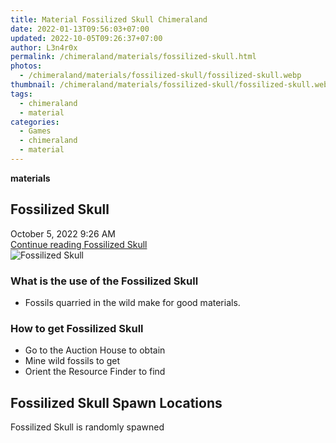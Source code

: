 ```yaml
---
title: Material Fossilized Skull Chimeraland
date: 2022-01-13T09:56:03+07:00
updated: 2022-10-05T09:26:37+07:00
author: L3n4r0x
permalink: /chimeraland/materials/fossilized-skull.html
photos:
  - /chimeraland/materials/fossilized-skull/fossilized-skull.webp
thumbnail: /chimeraland/materials/fossilized-skull/fossilized-skull.webp
tags:
  - chimeraland
  - material
categories:
  - Games
  - chimeraland
  - material
---
```


<link
  rel="stylesheet"
  href="https://rawcdn.githack.com/dimaslanjaka/Web-Manajemen/870a349/css/bootstrap-5-3-0-alpha3-wrapper.css"
/>
<section id="bootstrap-wrapper">
  <div data-bs-theme="dark">
    <div
      class="row g-0 border rounded overflow-hidden flex-md-row mb-4 shadow-sm position-relative bg-dark text-light"
    >
      <div class="col p-4 d-flex flex-column position-static">
        <strong class="d-inline-block mb-2 text-success">materials</strong>
        <h2 class="mb-0">Fossilized Skull</h2>
        <div class="mb-1 text-muted">October 5, 2022 9:26 AM</div>
        <a
          href="/chimeraland/materials/fossilized-skull.html"
          class="stretched-link d-none text-primary"
          >Continue reading Fossilized Skull</a
        >
      </div>
      <div class="col-auto d-none d-md-block d-lg-block">
        <img
          src="https://www.webmanajemen.com/chimeraland/materials/fossilized-skull/fossilized-skull.webp"
          alt="Fossilized Skull"
        />
      </div>
    </div>
    <div class="row">
      <div class="col-lg-6 col-12 mb-2">
        <div class="card">
          <div class="card-body">
            <h3 class="card-title">What is the use of the Fossilized Skull</h3>
            <div class="card-text">
              <ul>
                <li>Fossils quarried in the wild make for good materials.</li>
              </ul>
            </div>
          </div>
        </div>
      </div>
      <div class="col-lg-6 col-12 mb-2">
        <div class="card">
          <div class="card-body">
            <h3 class="card-title">How to get Fossilized Skull</h3>
            <div class="card-text">
              <ul>
                <li>Go to the Auction House to obtain</li>
                <li>Mine wild fossils to get</li>
                <li>Orient the Resource Finder to find</li>
              </ul>
            </div>
          </div>
        </div>
      </div>
      <div class="col-12 mb-2">
        <h2>Fossilized Skull Spawn Locations</h2>
        <p>Fossilized Skull is randomly spawned</p>
      </div>
    </div>
  </div>
</section>
